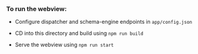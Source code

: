 ### To run the webview:

- Configure dispatcher and schema-engine endpoints in `app/config.json`
- CD into this directory and build using `npm run build`

- Serve the webview using `npm run start`
